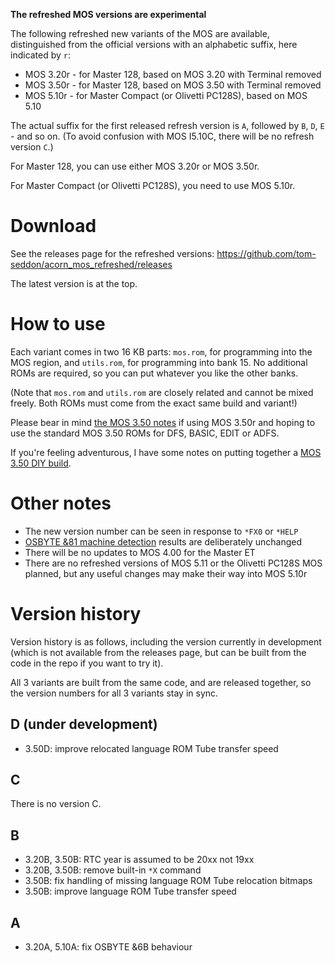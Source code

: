 **The refreshed MOS versions are experimental**

The following refreshed new variants of the MOS are available,
distinguished from the official versions with an alphabetic suffix,
here indicated by `r`:

* MOS 3.20r - for Master 128, based on MOS 3.20 with Terminal removed
* MOS 3.50r - for Master 128, based on MOS 3.50 with Terminal removed
* MOS 5.10r - for Master Compact (or Olivetti PC128S), based on MOS
  5.10

The actual suffix for the first released refresh version is `A`,
followed by `B`, `D`, `E` - and so on. (To avoid confusion with MOS
I5.10C, there will be no refresh version `C`.)

For Master 128, you can use either MOS 3.20r or MOS 3.50r.

For Master Compact (or Olivetti PC128S), you need to use MOS 5.10r.

# Download

See the releases page for the refreshed versions:
https://github.com/tom-seddon/acorn_mos_refreshed/releases

The latest version is at the top.

# How to use

Each variant comes in two 16 KB parts: `mos.rom`, for programming into
the MOS region, and `utils.rom`, for programming into bank 15. No
additional ROMs are required, so you can put whatever you like the
other banks.

(Note that `mos.rom` and `utils.rom` are closely related and cannot be
mixed freely. Both ROMs must come from the exact same build and
variant!)

Please bear in mind [the MOS 3.50 notes](./MOS3.50.md) if using
MOS 3.50r and hoping to use the standard MOS 3.50 ROMs for DFS, BASIC,
EDIT or ADFS.

If you're feeling adventurous, I have some notes on putting together
a [MOS 3.50 DIY build](./MOS3.50.DIY.md).

# Other notes

- The new version number can be seen in response to `*FX0` or `*HELP`
- [OSBYTE &81 machine detection](https://beebwiki.mdfs.net/OSBYTE_%2681)
  results are deliberately unchanged
- There will be no updates to MOS 4.00 for the Master ET
- There are no refreshed versions of MOS 5.11 or the Olivetti PC128S
  MOS planned, but any useful changes may make their way into MOS
  5.10r

# Version history

Version history is as follows, including the version currently in
development (which is not available from the releases page, but can be
built from the code in the repo if you want to try it).

All 3 variants are built from the same code, and are released
together, so the version numbers for all 3 variants stay in sync. 

## D (under development)

* 3.50D: improve relocated language ROM Tube transfer speed

## C

There is no version C.

## B

* 3.20B, 3.50B: RTC year is assumed to be 20xx not 19xx
* 3.20B, 3.50B: remove built-in  `*X` command
* 3.50B: fix handling of missing language ROM Tube relocation bitmaps
* 3.50B: improve language ROM Tube transfer speed

## A

* 3.20A, 5.10A: fix OSBYTE &6B behaviour
